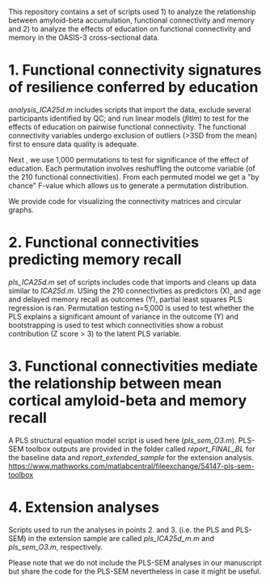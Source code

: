 This repository contains a set of scripts used 1) to analyze the relationship between amyloid-beta accumulation, functional connectivity and memory and 2) to analyze the effects of education on functional connectivity and memory in the OASIS-3 cross-sectional data.

# 1. Functional connectivity signatures of resilience conferred by education
*analysis_ICA25d.m* includes scripts that import the data, exclude several participants identified by QC; and run linear models (*fitlm*) to test for the effects of education on pairwise functional connectivity. The functional connectivity variables undergo exclusion of outliers (>3SD from the mean) first to ensure data quality is adequate. 

Next , we use 1,000 permutations to test for significance of the effect of education. Each permutation involves reshuffling the outcome variable (of the 210 functional connectivities). From each permuted model we get a "by chance" F-value which allows us to generate a permutation distribution. 

We provide code for visualizing the connectivity matrices and circular graphs. 

# 2. Functional connectivities predicting memory recall
*pls_ICA25d.m* set of scripts includes code that imports and cleans up data similar to *ICA25d.m*. USing the 210 connectivities as predictors (X), and age and delayed memory recall as outcomes (Y), partial least squares PLS regression is ran. Permutation testing n=5,000 is used to test whether the PLS explains a significant amount of variance in the outcome (Y) and bootstrapping is used to test which connectivities show a robust contribution (Z score > 3) to the latent PLS variable.

# 3. Functional connectivities mediate the relationship between mean cortical amyloid-beta and memory recall
A PLS structural equation model script is used here (*pls_sem_O3.m*). PLS-SEM toolbox outputs are provided in the folder called *report_FINAL_BL* for the baseline data and *report_extended_sample* for the extension analysis. 
https://www.mathworks.com/matlabcentral/fileexchange/54147-pls-sem-toolbox

# 4. Extension analyses
Scripts used to run the analyses in points 2. and 3. (i.e. the PLS and PLS-SEM) in the extension sample are called *pls_ICA25d_m.m* and *pls_sem_O3.m*, respectively. 

Please note that we do not include the PLS-SEM analyses in our manuscript but share the code for the PLS-SEM nevertheless in case it might be useful.
